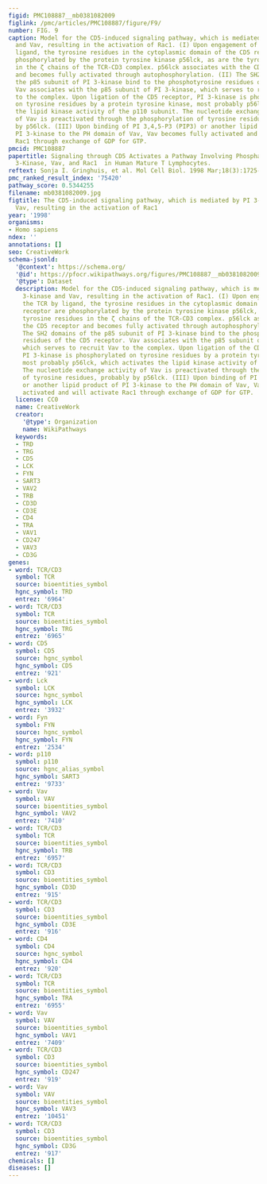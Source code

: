 ```yaml
---
figid: PMC108887__mb0381082009
figlink: /pmc/articles/PMC108887/figure/F9/
number: FIG. 9
caption: Model for the CD5-induced signaling pathway, which is mediated by PI 3-kinase
  and Vav, resulting in the activation of Rac1. (I) Upon engagement of the TCR by
  ligand, the tyrosine residues in the cytoplasmic domain of the CD5 receptor are
  phosphorylated by the protein tyrosine kinase p56lck, as are the tyrosine residues
  in the ζ chains of the TCR-CD3 complex. p56lck associates with the CD5 receptor
  and becomes fully activated through autophosphorylation. (II) The SH2 domains of
  the p85 subunit of PI 3-kinase bind to the phosphotyrosine residues of the CD5 receptor.
  Vav associates with the p85 subunit of PI 3-kinase, which serves to recruit Vav
  to the complex. Upon ligation of the CD5 receptor, PI 3-kinase is phosphorylated
  on tyrosine residues by a protein tyrosine kinase, most probably p56lck, which activates
  the lipid kinase activity of the p110 subunit. The nucleotide exchange activity
  of Vav is preactivated through the phosphorylation of tyrosine residues, probably
  by p56lck. (III) Upon binding of PI 3,4,5-P3 (PIP3) or another lipid product of
  PI 3-kinase to the PH domain of Vav, Vav becomes fully activated and will activate
  Rac1 through exchange of GDP for GTP.
pmcid: PMC108887
papertitle: Signaling through CD5 Activates a Pathway Involving Phosphatidylinositol
  3-Kinase, Vav, and Rac1  in Human Mature T Lymphocytes.
reftext: Sonja I. Gringhuis, et al. Mol Cell Biol. 1998 Mar;18(3):1725-1735.
pmc_ranked_result_index: '75420'
pathway_score: 0.5344255
filename: mb0381082009.jpg
figtitle: The CD5-induced signaling pathway, which is mediated by PI 3-kinase and
  Vav, resulting in the activation of Rac1
year: '1998'
organisms:
- Homo sapiens
ndex: ''
annotations: []
seo: CreativeWork
schema-jsonld:
  '@context': https://schema.org/
  '@id': https://pfocr.wikipathways.org/figures/PMC108887__mb0381082009.html
  '@type': Dataset
  description: Model for the CD5-induced signaling pathway, which is mediated by PI
    3-kinase and Vav, resulting in the activation of Rac1. (I) Upon engagement of
    the TCR by ligand, the tyrosine residues in the cytoplasmic domain of the CD5
    receptor are phosphorylated by the protein tyrosine kinase p56lck, as are the
    tyrosine residues in the ζ chains of the TCR-CD3 complex. p56lck associates with
    the CD5 receptor and becomes fully activated through autophosphorylation. (II)
    The SH2 domains of the p85 subunit of PI 3-kinase bind to the phosphotyrosine
    residues of the CD5 receptor. Vav associates with the p85 subunit of PI 3-kinase,
    which serves to recruit Vav to the complex. Upon ligation of the CD5 receptor,
    PI 3-kinase is phosphorylated on tyrosine residues by a protein tyrosine kinase,
    most probably p56lck, which activates the lipid kinase activity of the p110 subunit.
    The nucleotide exchange activity of Vav is preactivated through the phosphorylation
    of tyrosine residues, probably by p56lck. (III) Upon binding of PI 3,4,5-P3 (PIP3)
    or another lipid product of PI 3-kinase to the PH domain of Vav, Vav becomes fully
    activated and will activate Rac1 through exchange of GDP for GTP.
  license: CC0
  name: CreativeWork
  creator:
    '@type': Organization
    name: WikiPathways
  keywords:
  - TRD
  - TRG
  - CD5
  - LCK
  - FYN
  - SART3
  - VAV2
  - TRB
  - CD3D
  - CD3E
  - CD4
  - TRA
  - VAV1
  - CD247
  - VAV3
  - CD3G
genes:
- word: TCR/CD3
  symbol: TCR
  source: bioentities_symbol
  hgnc_symbol: TRD
  entrez: '6964'
- word: TCR/CD3
  symbol: TCR
  source: bioentities_symbol
  hgnc_symbol: TRG
  entrez: '6965'
- word: CD5
  symbol: CD5
  source: hgnc_symbol
  hgnc_symbol: CD5
  entrez: '921'
- word: Lck
  symbol: LCK
  source: hgnc_symbol
  hgnc_symbol: LCK
  entrez: '3932'
- word: Fyn
  symbol: FYN
  source: hgnc_symbol
  hgnc_symbol: FYN
  entrez: '2534'
- word: p110
  symbol: p110
  source: hgnc_alias_symbol
  hgnc_symbol: SART3
  entrez: '9733'
- word: Vav
  symbol: VAV
  source: bioentities_symbol
  hgnc_symbol: VAV2
  entrez: '7410'
- word: TCR/CD3
  symbol: TCR
  source: bioentities_symbol
  hgnc_symbol: TRB
  entrez: '6957'
- word: TCR/CD3
  symbol: CD3
  source: bioentities_symbol
  hgnc_symbol: CD3D
  entrez: '915'
- word: TCR/CD3
  symbol: CD3
  source: bioentities_symbol
  hgnc_symbol: CD3E
  entrez: '916'
- word: CD4
  symbol: CD4
  source: hgnc_symbol
  hgnc_symbol: CD4
  entrez: '920'
- word: TCR/CD3
  symbol: TCR
  source: bioentities_symbol
  hgnc_symbol: TRA
  entrez: '6955'
- word: Vav
  symbol: VAV
  source: bioentities_symbol
  hgnc_symbol: VAV1
  entrez: '7409'
- word: TCR/CD3
  symbol: CD3
  source: bioentities_symbol
  hgnc_symbol: CD247
  entrez: '919'
- word: Vav
  symbol: VAV
  source: bioentities_symbol
  hgnc_symbol: VAV3
  entrez: '10451'
- word: TCR/CD3
  symbol: CD3
  source: bioentities_symbol
  hgnc_symbol: CD3G
  entrez: '917'
chemicals: []
diseases: []
---
```

